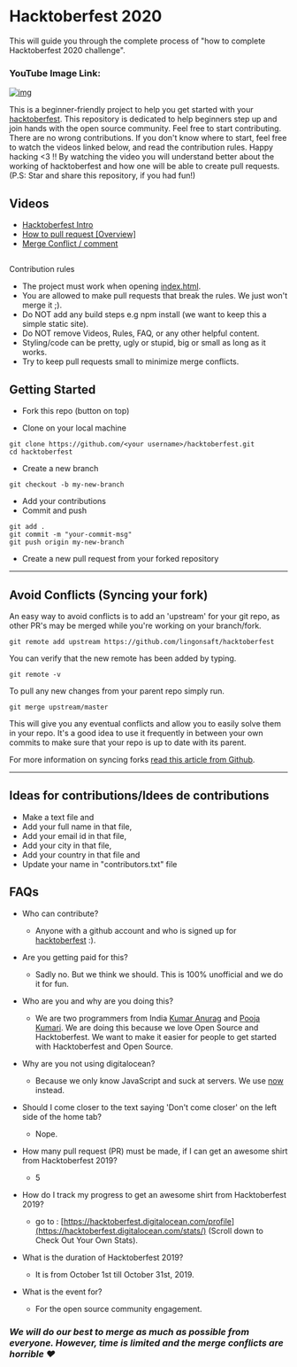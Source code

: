 # Hacktoberfest 2020
This will guide you through the complete process of "how to complete Hacktoberfest 2020 challenge".

### YouTube Image Link:
[![img](https://github.com/kmranrg/Hacktoberfest_2020/blob/master/hacktoberfest2020_bg.jpg)](https://www.youtube.com/watch?v=PwdK0vxfUnw)

This is a beginner-friendly project to help you get started with your
[hacktoberfest](https://hacktoberfest.digitalocean.com/). This repository is dedicated to help beginners step up and join hands with the open source community. Feel free to start contributing. There are no wrong contributions. If you don't
know where to start, feel free to watch the videos linked below, and
read the contribution rules. Happy hacking <3 !!
By watching the video you will understand better about the working of hacktoberfest and how one will be able to create pull requests.
(P.S: Star and share this repository, if you had fun!)

## Videos

- [Hacktoberfest Intro](https://youtu.be/OsAFX_ZbgaE)
- [How to pull request [Overview]](https://youtu.be/DIj2q02gvKs)
- [Merge Conflict / comment](https://youtu.be/zOx5PJTY8CI)

## 
Contribution rules

- The project must work when opening [index.html](https://github.com/lingonsaft/hacktoberfest/blob/master/index.html).
- You are allowed to make pull requests that break the rules. We just won't merge it ;).
- Do NOT add any build steps e.g npm install (we want to keep this a simple static site).
- Do NOT remove Videos, Rules, FAQ, or any other helpful content.
- Styling/code can be pretty, ugly or stupid, big or small as long as it works.
- Try to keep pull requests small to minimize merge conflicts.

## Getting Started

- Fork this repo (button on top)


- Clone on your local machine 


```terminal
git clone https://github.com/<your username>/hacktoberfest.git
cd hacktoberfest
```

- Create a new branch

```terminal
git checkout -b my-new-branch
```

- Add your contributions
- Commit and push

```terminal
git add .
git commit -m "your-commit-msg"
git push origin my-new-branch
```

- Create a new pull request from your forked repository 

-------------------------

## Avoid Conflicts (Syncing your fork) 

An easy way to avoid conflicts is to add an 'upstream' for your git repo, as other PR's may be merged while you're working on your branch/fork.


```terminal
git remote add upstream https://github.com/lingonsaft/hacktoberfest
```

 You can verify that the new remote has been added by typing.


```terminal
git remote -v
```

To pull any new changes from your parent repo simply run.


```terminal
git merge upstream/master
```

This will give you any eventual conflicts and allow you to easily solve them in your repo. It's a good idea to use it frequently in between your own commits to make sure that your repo is up to date with its parent.

For more information on syncing forks [read this article from Github](https://help.github.com/articles/syncing-a-fork/).

-------------------------

## Ideas for contributions/Idees de contributions

- Make a text file and
- Add your full name in that file,
- Add your email id in that file,
- Add your city in that file,
- Add your country in that file and
- Update your name in "contributors.txt" file

## FAQs

- Who can contribute?

  - Anyone with a github account and who is signed up for [hacktoberfest](https://hacktoberfest.digitalocean.com/) :).

- Are you getting paid for this?

  - Sadly no. But we think we should. This is 100% unofficial and we do it for fun.

- Who are you and why are you doing this?
  - We are two programmers from India [Kumar Anurag](https://github.com/kmranrg)
  and [Pooja Kumari](https://github.com/pooja2273kumari). We are doing this because we love Open
  Source and Hacktoberfest. We want to make it easier for people to get started with Hacktoberfest and Open Source.
- Why are you not using digitalocean?
  - Because we only know JavaScript and suck at servers. We use [now](https://zeit.co/now) instead.
- Should I come closer to the text saying 'Don't come closer' on the left side of the home tab?
  - Nope.
- How many pull request (PR) must be made, if I can get an awesome shirt from Hacktoberfest 2019?
  - 5
- How do I track my progress to get an awesome shirt from Hacktoberfest 2019?
  - go to : [https://hacktoberfest.digitalocean.com/profile](https://hacktoberfest.digitalocean.com/stats/) (Scroll down to Check Out Your Own Stats).
- What is the duration of Hacktoberfest 2019?
  - It is from October 1st till October 31st, 2019.
- What is the event for?
  - For the open source community engagement.

### *We will do our best to merge as much as possible from everyone. However, time is limited and the merge conflicts are horrible ❤️*
